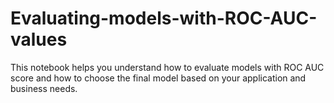 # Evaluating-models-with-ROC-AUC-values

This notebook helps you understand how to evaluate models with ROC AUC score and how to choose the final model based on your application and business needs.
